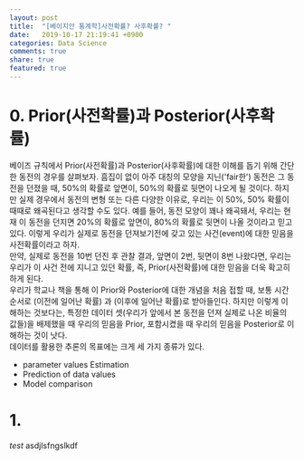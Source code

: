 ```yaml
---
layout: post
title:  "[베이지안 통계학]사전확률? 사후확률? "
date:   2019-10-17 21:19:41 +0900
categories: Data Science
comments: true
share: true
featured: true
---
```


# 0. Prior(사전확률)과 Posterior(사후확률)
   베이즈 규칙에서 Prior(사전확률)과 Posterior(사후확률)에 대한 이해를 돕기 위해 간단한 동전의 경우를 살펴보자. 흠집이 없이 아주 대칭의 모양을 지닌('fair한') 동전은 그 동전을 던졌을 때, 50%의 확률로 앞면이, 50%의 확률로 뒷면이 나오게 될 것이다. 하지만 실제 경우에서 동전의 변형 또는 다른 다양한 이유로, 우리는 이 50%, 50% 확률이 때때로 왜곡된다고 생각할 수도 있다.
 예를 들어, 동전 모양이 꽤나 왜곡돼서, 우리는 현재 이 동전을 던지면 20%의 확률로 앞면이, 80%의 확률로 뒷면이 나올 것이라고 믿고 있다. 이렇게 우리가 실제로 동전을 던져보기전에 갖고 있는 사건(event)에 대한 믿음을 사전확률이라고 하자.
 <br>
 만약, 실제로 동전을 10번 던진 후 관찰 결과, 앞면이 2번, 뒷면이 8번 나왔다면, 우리는 우리가 이 사건 전에 지니고 있던 확률, 즉, Prior(사전확률)에 대한 믿음을 더욱 확고히 하게 된다.
 <br>
 우리가 학교나 책을 통해 이 Prior와 Posterior에 대한 개념을 처음 접할 때, 보통 시간 순서로 (이전에 일어난 확률) 과 (이후에 일어난 확률)로 받아들인다. 하지만 이렇게 이해하는 것보다는, 특정한 데이터 셋(우리가 앞에서 본 동전을 던져 실제로 나온 비율의 값들)을 배제했을 때 우리의 믿음을 Prior, 포함시켰을 때 우리의 믿음을 Posterior로 이해하는 것이 낫다.
<br>
데이터를 활용한 추론의 목표에는 크게 세 가지 종류가 있다.
- parameter values Estimation<br>
- Prediction of data values<br>
- Model comparison<br>

# 1.
$test$
asdjlsfngslkdf
